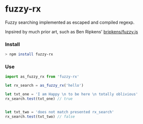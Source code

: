 # fuzzy-rx

Fuzzy searching implemented as escaped and compiled regexp.

Inpsired by much prior art, such as Ben Ripkens' [bripkens/fuzzy.js](https://github.com/bripkens/fuzzy.js)


### Install

```bash
> npm install fuzzy-rx
```

### Use

```javascript
import as_fuzzy_rx from 'fuzzy-rx'

let rx_search = as_fuzzy_rx('hello')

let txt_one = 'I am Happy \n to be here \n totally oblivious'
rx_search.test(txt_one) // true
  

let txt_two = 'does not match presented rx_search'
rx_search.test(txt_two) // false
```

